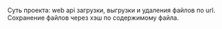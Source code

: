 Суть проекта: web api загрузки, выгрузки и удаления файлов по url. 
Сохранение файлов через хэш по содержимому файла.
